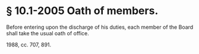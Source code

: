 # § 10.1-2005 Oath of members.

<p>Before entering upon the discharge of his duties, each member of the Board shall take the usual oath of office.</p><p>1988, cc. 707, 891.</p>